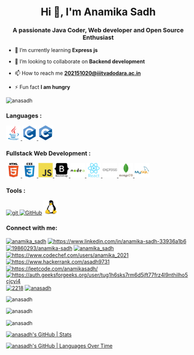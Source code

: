 <h1 align="center">Hi 👋, I'm Anamika Sadh</h1>
<h3 align="center">A passionate Java Coder, Web developer and Open Source Enthusiast</h3>

- 🌱 I’m currently learning **Express js**

- 👯 I’m looking to collaborate on **Backend development**

- 📫 How to reach me **202151020@iiitvadodara.ac.in**

- ⚡ Fun fact **I am hungry**

<p align="left"> <img src="https://komarev.com/ghpvc/?username=anasadh&label=Profile%20views&color=0e75b6&style=flat" alt="anasadh" /> </p>
         
<h3 allign="left">Languages :</h3>
<p allign="left"> 
  <a href="https://www.java.com" target="_blank" rel="noreferrer"> <img src="https://raw.githubusercontent.com/devicons/devicon/master/icons/java/java-original.svg" alt="java" width="40" height="40"/> </a> 
  <a href="https://www.cprogramming.com/" target="_blank" rel="noreferrer"> <img src="https://raw.githubusercontent.com/devicons/devicon/master/icons/c/c-original.svg" alt="c" width="40" height="40"/> </a> 
  <a href="https://www.w3schools.com/cpp/" target="_blank" rel="noreferrer"> <img src="https://raw.githubusercontent.com/devicons/devicon/master/icons/cplusplus/cplusplus-original.svg" alt="cplusplus" width="40" height="40"/> </a>  
 </p>
         
<h3 allign="left">Fullstack Web Development :</h3>
<p allign="left"> 
<a href="https://www.w3.org/html/" target="_blank" rel="noreferrer"> <img src="https://raw.githubusercontent.com/devicons/devicon/master/icons/html5/html5-original-wordmark.svg" alt="html5" width="40" height="40"/> </a> 
<a href="https://www.w3schools.com/css/" target="_blank" rel="noreferrer"> <img src="https://raw.githubusercontent.com/devicons/devicon/master/icons/css3/css3-original-wordmark.svg" alt="css3" width="40" height="40"/> </a> 
<a href="https://developer.mozilla.org/en-US/docs/Web/JavaScript" target="_blank" rel="noreferrer"> <img src="https://raw.githubusercontent.com/devicons/devicon/master/icons/javascript/javascript-original.svg" alt="javascript" width="40" height="40"/> </a> 
   <a href="https://getbootstrap.com" target="_blank" rel="noreferrer"> <img src="https://raw.githubusercontent.com/devicons/devicon/master/icons/bootstrap/bootstrap-plain-wordmark.svg" alt="bootstrap" width="40" height="40"/> </a>
 <a href="https://nodejs.org" target="_blank" rel="noreferrer"> <img src="https://raw.githubusercontent.com/devicons/devicon/master/icons/nodejs/nodejs-original-wordmark.svg" alt="nodejs" width="40" height="40"/> </a> 
 <a href="https://reactjs.org/" target="_blank" rel="noreferrer"> <img src="https://raw.githubusercontent.com/devicons/devicon/master/icons/react/react-original-wordmark.svg" alt="react" width="40" height="40"/> </a>
 <a href="https://expressjs.com" target="_blank" rel="noreferrer"> <img src="https://raw.githubusercontent.com/devicons/devicon/master/icons/express/express-original-wordmark.svg" alt="express" width="40" height="40"/> </a>
<a href="https://www.mongodb.com/" target="_blank" rel="noreferrer"> <img src="https://raw.githubusercontent.com/devicons/devicon/master/icons/mongodb/mongodb-original-wordmark.svg" alt="mongodb" width="40" height="40"/> </a> 
<a href="https://www.mysql.com/" target="_blank" rel="noreferrer"> <img src="https://raw.githubusercontent.com/devicons/devicon/master/icons/mysql/mysql-original-wordmark.svg" alt="mysql" width="40" height="40"/> </a> </p>

         
<h3 allign="left">Tools :</h3>
<p allign="left"> 
  <a href="https://git-scm.com/" target="_blank" rel="noreferrer"> <img src="https://www.vectorlogo.zone/logos/git-scm/git-scm-icon.svg" alt="git" width="40" height="40"/> </a> 
 <a href="https://github.com/" target="_blank" rel="noreferrer">
  <img src="https://www.vectorlogo.zone/logos/github/github-icon.svg" alt="GitHub" width="40" height="40"/></a>
  <a href="https://www.linux.org/" target="_blank" rel="noreferrer"> <img src="https://raw.githubusercontent.com/devicons/devicon/master/icons/linux/linux-original.svg" alt="linux" width="40" height="40"/> </a> 
</p>


<h3 align="left">Connect with me:</h3>
<p align="left">
<a href="https://twitter.com/anamika_sadh" target="blank"><img align="center" src="https://raw.githubusercontent.com/rahuldkjain/github-profile-readme-generator/master/src/images/icons/Social/twitter.svg" alt="anamika_sadh" height="30" width="40" /></a>
<a href="https://www.linkedin.com/in/anamika-sadh-33936a1b6/" target="blank"><img align="center" src="https://raw.githubusercontent.com/rahuldkjain/github-profile-readme-generator/master/src/images/icons/Social/linked-in-alt.svg" alt="https://www.linkedin.com/in/anamika-sadh-33936a1b6" height="30" width="40" /></a>
<a href="https://stackoverflow.com/users/19860293/anamika-sadh" target="blank"><img align="center" src="https://raw.githubusercontent.com/rahuldkjain/github-profile-readme-generator/master/src/images/icons/Social/stack-overflow.svg" alt="19860293/anamika-sadh" height="30" width="40" /></a>
<a href="https://instagram.com/anamika_sadh" target="blank"><img align="center" src="https://raw.githubusercontent.com/rahuldkjain/github-profile-readme-generator/master/src/images/icons/Social/instagram.svg" alt="anamika_sadh" height="30" width="40" /></a>
<a href="https://www.codechef.com/users/anamika_2021" target="blank"><img align="center" src="https://cdn.jsdelivr.net/npm/simple-icons@3.1.0/icons/codechef.svg" alt="https://www.codechef.com/users/anamika_2021" height="30" width="40" /></a>
<a href="https://www.hackerrank.com/asadh9731" target="blank"><img align="center" src="https://raw.githubusercontent.com/rahuldkjain/github-profile-readme-generator/master/src/images/icons/Social/hackerrank.svg" alt="https://www.hackerrank.com/asadh9731" height="30" width="40" /></a>
<a href="https://leetcode.com/anamikasadh/" target="blank"><img align="center" src="https://raw.githubusercontent.com/rahuldkjain/github-profile-readme-generator/master/src/images/icons/Social/leet-code.svg" alt="https://leetcode.com/anamikasadh/" height="30" width="40" /></a>
<a href="https://auth.geeksforgeeks.org/user/tug1h6sks7rm6d5jft77frz4l9nthilho5cjcyi4" target="blank"><img align="center" src="https://raw.githubusercontent.com/rahuldkjain/github-profile-readme-generator/master/src/images/icons/Social/geeks-for-geeks.svg" alt="https://auth.geeksforgeeks.org/user/tug1h6sks7rm6d5jft77frz4l9nthilho5cjcyi4" height="30" width="40" /></a>
<a href="https://discord.gg/2218" target="blank"><img align="center" src="https://raw.githubusercontent.com/rahuldkjain/github-profile-readme-generator/master/src/images/icons/Social/discord.svg" alt="2218" height="30" width="40" /></a>
 <a href="https://dev.to/anasadh" target="blank"><img align="center" src="https://raw.githubusercontent.com/rahuldkjain/github-profile-readme-generator/master/src/images/icons/Social/devto.svg" alt="anasadh" height="30" width="40" /></a>
</p>


<p><img src="https://github-readme-stats.vercel.app/api/top-langs?username=anasadh&show_icons=true&locale=en&layout=compact" alt="anasadh" /></p>



<p >
  <img align="center" src="https://github-readme-stats.vercel.app/api?username=anasadh&show_icons=true&locale=en" alt="anasadh" />
</p>


<p >
  <img align="center" src="https://github-readme-streak-stats.herokuapp.com/?user=anasadh" alt="anasadh" />
</p>


[![anasadh's GitHub | Stats](https://stats.quine.sh/anasadh/github?theme=light)](https://quine.sh)

[![anasadh's GitHub | Languages Over Time](https://stats.quine.sh/anasadh/languages-over-time?theme=light)](https://quine.sh)
